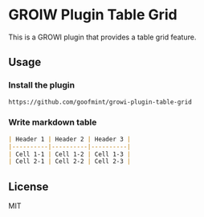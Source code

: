 # GROIW Plugin Table Grid

This is a GROWI plugin that provides a table grid feature.

## Usage

### Install the plugin

```bash
https://github.com/goofmint/growi-plugin-table-grid
```

### Write markdown table

```markdown
| Header 1 | Header 2 | Header 3 |
|----------|----------|----------|
| Cell 1-1 | Cell 1-2 | Cell 1-3 |
| Cell 2-1 | Cell 2-2 | Cell 2-3 |
```

## License

MIT

